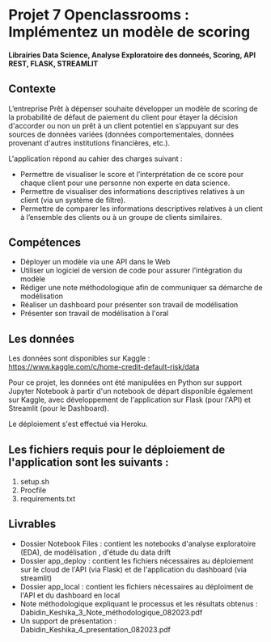 # Projet 7 Openclassrooms : Implémentez un modèle de scoring 
#### Librairies Data Science, Analyse Exploratoire des donneés, Scoring, API REST, FLASK, STREAMLIT
## Contexte
L’entreprise Prêt à dépenser souhaite développer un modèle de scoring de la probabilité de défaut de paiement du client pour étayer la décision d'accorder ou non un prêt à un client potentiel en s’appuyant sur des sources de données variées (données comportementales, données provenant d'autres institutions financières, etc.).

L'application répond au cahier des charges suivant :

- Permettre de visualiser le score et l’interprétation de ce score pour chaque client pour une personne non experte en data science.
- Permettre de visualiser des informations descriptives relatives à un client (via un système de filtre).
- Permettre de comparer les informations descriptives relatives à un client à l’ensemble des clients ou à un groupe de clients similaires.

## Compétences 
- Déployer un modèle via une API dans le Web
- Utiliser un logiciel de version de code pour assurer l’intégration du modèle
- Rédiger une note méthodologique afin de communiquer sa démarche de modélisation
- Réaliser un dashboard pour présenter son travail de modélisation
-  Présenter son travail de modélisation à l'oral

## Les données 
Les données sont disponibles sur Kaggle : https://www.kaggle.com/c/home-credit-default-risk/data

Pour ce projet, les données ont été manipulées en Python sur support Jupyter Notebook à partir d'un notebook de départ disponible également sur Kaggle, avec développement de l'application sur Flask (pour l'API) et Streamlit (pour le Dashboard). 

Le déploiement s'est effectué via Heroku. 

## Les fichiers requis pour le déploiement de l'application sont les suivants : 
1. setup.sh
2. Procfile
3. requirements.txt

## Livrables 
- Dossier Notebook Files : contient les notebooks d'analyse exploratoire (EDA), de modélisation , d'étude du data drift
- Dossier app_deploy : contient les fichiers nécessaires au déploiement sur le cloud de l'API (via Flask) et de l'application du dashboard (via streamlit)
- Dossier app_local : contient les fichiers nécessaires au déploiment de l'API et du dashboard en local
- Note méthodologique expliquant le processus et les résultats obtenus : Dabidin_Keshika_3_Note_méthodologique_082023.pdf
- Un support de présentation : Dabidin_Keshika_4_presentation_082023.pdf


